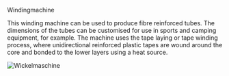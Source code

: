 Windingmachine


This winding machine can be used to produce fibre reinforced tubes. The dimensions of the tubes can be customised for use in sports and camping equipment, for example. The machine uses the tape laying or tape winding process, where unidirectional reinforced plastic tapes are wound around the core and bonded to the lower layers using a heat source.

![Wickelmaschine](https://github.com/Simon0613/Wickelmaschine/assets/149043603/64db3af7-fdf9-4815-bbfb-d8eda0cfe631)
